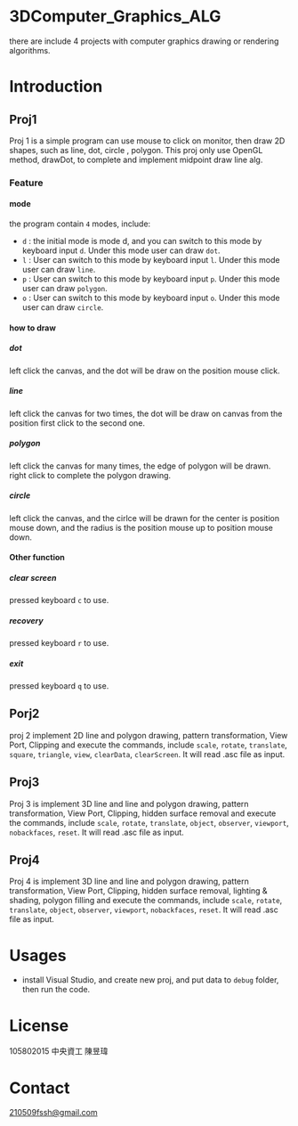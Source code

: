# 3DComputer_Graphics_ALG
there are include 4 projects with computer graphics drawing or rendering algorithms.
# Introduction
 ## Proj1
Proj 1 is a simple program can use mouse to click on monitor, then draw 2D shapes, such as line, dot, circle , polygon. This proj only use OpenGL method, drawDot, to complete and implement midpoint draw line alg.


### Feature 

#### mode
the program contain `4` modes, include:
* `d` : the initial mode is mode d, and you can switch to this mode by keyboard input `d`. Under this mode user can draw `dot`. 
* `l` : User can switch to this mode by keyboard input `l`. Under this mode user can draw `line`.
* `p` : User can switch to this mode by keyboard input `p`. Under this mode user can draw `polygon`.
* `o` : User can switch to this mode by keyboard input `o`. Under this mode user can draw `circle`. 

#### how to draw
##### dot
left click the canvas, and the dot will be draw on the position mouse click.
##### line 
left click the canvas for two times, the dot will be draw on canvas from the position first click to the second one.
##### polygon 
left click the canvas for many times, the edge of polygon will be drawn. right click to complete the polygon drawing. 
##### circle 
left click the canvas, and the cirlce will be drawn for the center is position mouse down, and the radius is the position mouse up to position mouse down.

#### Other function
##### clear screen
 pressed keyboard `c` to use.
##### recovery 
 pressed keyboard `r` to use.
##### exit 
 pressed keyboard `q` to use.

## Porj2
proj 2 implement 2D line and polygon drawing, pattern transformation, View Port, Clipping and execute the commands, include `scale`, `rotate`, `translate`, `square`, `triangle`, `view`, `clearData`, `clearScreen`. It will read .asc file as input.
## Proj3
Proj 3 is implement 3D line and line and polygon drawing, pattern transformation, View Port, Clipping, hidden surface removal and execute the commands, include `scale`, `rotate`, `translate`, `object`, `observer`, `viewport`, `nobackfaces`, `reset`. It will read .asc file as input.
## Proj4
Proj 4 is implement 3D line and line and polygon drawing, pattern transformation, View Port, Clipping, hidden surface removal, lighting & shading, polygon filling and execute the commands, include `scale`, `rotate`, `translate`, `object`, `observer`, `viewport`, `nobackfaces`, `reset`. It will read .asc file as input.

# Usages
  *  install Visual Studio, and create new proj, and put data to `debug` folder, then run the code.

# License
105802015 中央資工 陳昱瑋

# Contact 
210509fssh@gmail.com
